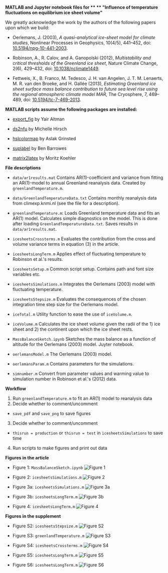 
**MATLAB and Jupyter notebook files for **
** "Influence of temperature fluctuations on equilibrium ice sheet volume"**

We greatly acknowledge the work by the authors of the following papers upon
which we build:

* Oerlemans, J. (2003), *A quasi-analytical ice-sheet model for climate studies*,
Nonlinear Processes in Geophysics, 10(4/5), 441–452,
doi: [10.5194/npg-10-441-2003](https://dx.doi.org/10.5194/npg-10-441-2003).

* Robinson, A., R. Calov, and A. Ganopolski (2012), *Multistability and critical
thresholds of the Greenland ice sheet*, Nature Climate Change, 2(6), 429–432,
doi:
[10.1038/nclimate1449](https://dx.doi.org/10.1038/nclimate1449).

* Fettweis, X., B. Franco, M. Tedesco, J. H. van Angelen, J. T. M. Lenaerts,
M. R. van den Broeke, and H. Gallée (2013), *Estimating Greenland ice sheet
surface mass balance contribution to future sea level rise using the regional
atmospheric climate model MAR*, The Cryosphere, 7, 469–489, doi:
[10.5194/tc-7-469-2013](https://dx.doi.org/10.5194/tc-7-469-2013).

**MATLAB scripts assume the following packages are installed:**

* [export_fig](https://se.mathworks.com/matlabcentral/fileexchange/23629-export-fig "export_fig")  by Yair Altman

* [ds2nfu](https://se.mathworks.com/matlabcentral/fileexchange/10656-data-space-to-figure-units-conversion "ds2nfu") by Michelle Hirsch

* [hslcolormap](https://se.mathworks.com/matlabcentral/fileexchange/48586-hslcolormap "hslcolormap") by Aslak Grinsted

* [suplabel](https://se.mathworks.com/matlabcentral/fileexchange/7772-suplabel "suplabel") by Ben Barrowes

* [matrix2latex](https://se.mathworks.com/matlabcentral/fileexchange/4894-matrix2latex "matrix2latex") by Moritz Koehler


**File descriptions**

* `data/ar1results.mat`
Contains AR(1)-coefficient and variance from fitting an AR(1)-model to annual Greenland reanalysis data. Created by `greenlandTemperature.m`.


* `data/GreenlandTemperatureData.txt`
Contains monthly reanalysis data from climexp.knmi.nl (see the file for a description).

* `greenlandTemperature.m`: Loads Greenland temperature data and fits an AR(1) model. Calculates simple diagnostics on the model. This is done after loading `GreenlandTemperatureData.txt`. Saves results in `data/ar1results.mat`.


* `icesheetsCrossterms.m`
Evaluates the contribution from the cross and volume variance terms in equation (3) in the article.


* `icesheetsLongTerm.m`
Applies effect of fluctuating temperature to Robinson et al.'s results.

* `icesheetsSetup.m`
Common script setup. Contains path and font size variables etc.


* `icesheetsSimulations.m`
Integrates the Oerlemans (2003) model with  fluctuating temperature.


* `icesheetsStepsize.m`
Evaluates the consequences of the chosen integration time step size for the Oerlemans model.


* `iceTotal.m`
Utility function to ease the use of `iceVolume.m`.


* `iceVolume.m`
Calculates the ice sheet volume given the radii of the 1) ice sheet and 2) the continent upon which the ice sheet rests.


* `MassBalanceSketch.ipynb`
Sketches the mass balance as a function of altitude for the Oerlemans (2003) model. Juyter notebook.


* `oerlemansModel.m`
The Oerlemans (2003) model.


* `oerlemansParam.m`
Contains parameters for the simulations.


* `simnumber.m`
Convert from parameter values and warming value to simulation number in Robinson et al.'s (2012) data.

**Workflow**

1. Run `greenlandTemperature.m` to fit an AR(1) model to reanalysis data
2. Decide whether to comment/uncomment
  * `save_pdf` and `save_png` to save figures
3. Decide whether to comment/uncomment
  * `thisrun = production` or `thisrun = test` in `icesheetsSimulations`
  to save time
4. Run scripts to make figures and print out data

**Figures in the article**

* Figure 1: `MassBalanceSketch.ipynb`
![Figure 1](png/figure01.png)

* Figure 2: `icesheetsSimulations.m`
![Figure 2](png/figure02.png)

* Figure 3a: `icesheetsSimulations.m`
![Figure 3a](png/figure03a.png)

* Figure 3b: `icesheetsLongTerm.m`
![Figure 3b](png/figure03b.png)

* Figure 4: `icesheetsLongTerm.m`
![Figure 4](png/figure04.png)

**Figures in the supplement**

* Figure S2: `icesheetsStepsize.m`
![Figure S2](png/figureS01.png)

* Figure S3: `greenlandTemperature.m`
![Figure S3](png/figureS02.png)

* Figure S4: `icesheetsCrossterms.m`
![Figure S4](png/figureS03.png)

* Figure S5: `icesheetsLongTerm.m`
![Figure S5](png/figureS04.png)

* Figure S6: `icesheetsLongTerm.m`
![Figure S6](png/figureS05.png)
